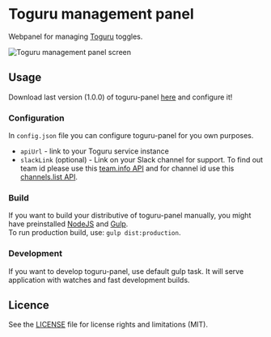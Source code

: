 # Toguru management panel
Webpanel for managing [Toguru](https://github.com/AutoScout24/toguru) toggles.

![Toguru management panel screen](http://i.piccy.info/i9/fd46649a24540d43e8e21ef2ff696767/1489583829/72496/1116036/Screen_Shot_2017_03_15_at_14_16_24.jpg)

## Usage
Download last version (1.0.0) of toguru-panel [here](https://github.com/AutoScout24/toguru-panel/releases/download/1.0.0/toguru-panel.zip) and configure it!

### Configuration
In `config.json` file you can configure toguru-panel for you own purposes.
- `apiUrl` - link to your Toguru service instance
- `slackLink` (optional) - Link on your Slack channel for support. To find out team id please use this [team.info API](https://api.slack.com/methods/team.info) and for channel id use this [channels.list API](https://api.slack.com/methods/channels.list).

### Build
If you want to build your distributive of toguru-panel manually, you might have preinstalled [NodeJS](https://nodejs.org/) and [Gulp](http://gulpjs.com/).  
To run production build, use: `gulp dist:production`.

### Development
If you want to develop toguru-panel, use default gulp task. It will serve application with watches and fast development builds.

## Licence
See the [LICENSE](LICENSE.md) file for license rights and limitations (MIT).
